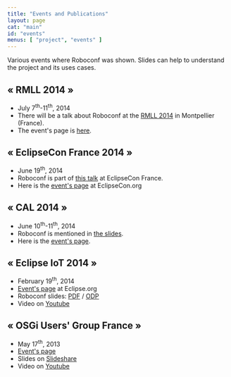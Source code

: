 ```yaml
---
title: "Events and Publications"
layout: page
cat: "main"
id: "events"
menus: [ "project", "events" ]
---
```


Various events where Roboconf was shown.
Slides can help to understand the project and its uses cases.

## &laquo; RMLL 2014 &raquo;

* July 7<sup>th</sup>-11<sup>th</sup>, 2014
* There will be a talk about Roboconf at the [RMLL 2014](https://2014.rmll.info/conference285) in Montpellier (France).
* The event's page is [here](https://2014.rmll.info/).


## &laquo; EclipseCon France 2014 &raquo;

* June 19<sup>th</sup>, 2014
* Roboconf is part of [this talk](https://www.eclipsecon.org/france2014/node/738) at EclipseCon France.
* Here is the [event's page](https://www.eclipsecon.org/france2014/) at EclipseCon.org


## &laquo; CAL 2014 &raquo;

* June 10<sup>th</sup>-11<sup>th</sup>, 2014
* Roboconf is mentioned in [the slides](http://lig-membres.imag.fr/donsez/pub/publi/cal2014-keynote.pdf).
* Here is the [event's page](http://cal2014.enseeiht.fr/programme.html).

## &laquo; Eclipse IoT 2014 &raquo;

* February 19<sup>th</sup>, 2014
* [Event's page](http://wiki.eclipse.org/Eclipse_IoT_Day_Grenoble_2014) at Eclipse.org
* Roboconf slides:
[PDF](/slides/eclipse-iot-2014/Roboconf--Cloud-Deployment--Eclipse-IoT--Grenoble-2014.pdf) /
[ODP](/slides/eclipse-iot-2014/Roboconf--Cloud-Deployment--Eclipse-IoT--Grenoble-2014.odp)
* Video on [Youtube](http://www.youtube.com/watch?v=h2FvWRtDoGM)


## &laquo; OSGi Users' Group France &raquo;

* May 17<sup>th</sup>, 2013
* [Event's page](http://france.osgiusers.org/Meeting/201305)
* Slides on [Slideshare](http://fr.slideshare.net/ougf/roboconf-osgiougf)
* Video on [Youtube](http://www.youtube.com/watch?v=rL7K354lOPg)
